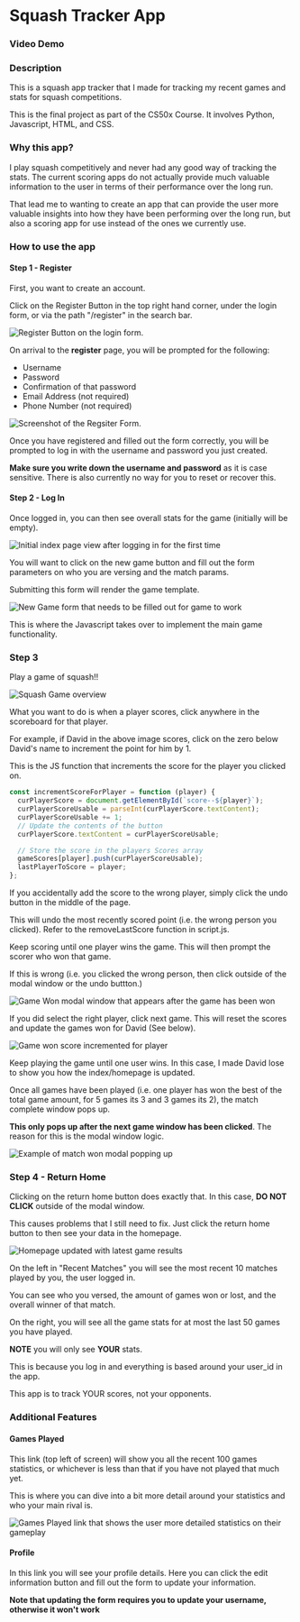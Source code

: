 # Squash Tracker App

### Video Demo

### Description

This is a squash app tracker that I made for tracking my recent games and stats for squash competitions.

This is the final project as part of the CS50x Course. It involves Python, Javascript, HTML, and CSS.

### Why this app?

I play squash competitively and never had any good way of tracking the stats. The current scoring apps do not actually provide much valuable information to the user in terms of their performance over the long run.

That lead me to wanting to create an app that can provide the user more valuable insights into how they have been performing over the long run, but also a scoring app for use instead of the ones we currently use.

### How to use the app

#### Step 1 - Register

First, you want to create an account.

Click on the Register Button in the top right hand corner, under the login form, or via the path "/register" in the search bar.

![Register Button on the login form.](/static/images/ReadmeImages/Login.png)

On arrival to the **register** page, you will be prompted for the following:

- Username
- Password
- Confirmation of that password
- Email Address (not required)
- Phone Number (not required)

![Screenshot of the Regsiter Form.](/static/images/ReadmeImages/Register.png)

Once you have registered and filled out the form correctly, you will be prompted to log in with the username and password you just created.

**Make sure you write down the username and password** as it is case sensitive. There is also currently no way for you to reset or recover this.

#### Step 2 - Log In

Once logged in, you can then see overall stats for the game (initially will be empty).

![Initial index page view after logging in for the first time](/static/images/ReadmeImages/Index_HomePage.png)

You will want to click on the new game button and fill out the form parameters on who you are versing and the match params.

Submitting this form will render the game template.

![New Game form that needs to be filled out for game to work](/static/images/ReadmeImages/NewGameForm.png)

This is where the Javascript takes over to implement the main game functionality.

### Step 3

Play a game of squash!!

![Squash Game overview](/static/images/ReadmeImages/SquashGame.png)

What you want to do is when a player scores, click anywhere in the scoreboard for that player.

For example, if David in the above image scores, click on the zero below David's name to increment the point for him by 1.

This is the JS function that increments the score for the player you clicked on.

```javascript
const incrementScoreForPlayer = function (player) {
  curPlayerScore = document.getElementById(`score--${player}`);
  curPlayerScoreUsable = parseInt(curPlayerScore.textContent);
  curPlayerScoreUsable += 1;
  // Update the contents of the button
  curPlayerScore.textContent = curPlayerScoreUsable;

  // Store the score in the players Scores array
  gameScores[player].push(curPlayerScoreUsable);
  lastPlayerToScore = player;
};
```

If you accidentally add the score to the wrong player, simply click the undo button in the middle of the page.

This will undo the most recently scored point (i.e. the wrong person you clicked). Refer to the removeLastScore function in script.js.

Keep scoring until one player wins the game. This will then prompt the scorer who won that game.

If this is wrong (i.e. you clicked the wrong person, then click outside of the modal window or the undo buttton.)

![Game Won modal window that appears after the game has been won](/static/images/ReadmeImages/GameWonModal.png)

If you did select the right player, click next game. This will reset the scores and update the games won for David (See below).

![Game won score incremented for player](/static/images/ReadmeImages/GameWon.png)

Keep playing the game until one user wins. In this case, I made David lose to show you how the index/homepage is updated.

Once all games have been played (i.e. one player has won the best of the total game amount, for 5 games its 3 and 3 games its 2), the match complete window pops up.

**This only pops up after the next game window has been clicked**. The reason for this is the modal window logic.

![Example of match won modal popping up](/static/images/ReadmeImages/MatchWon.png)

### Step 4 - Return Home

Clicking on the return home button does exactly that. In this case, **DO NOT CLICK** outside of the modal window.

This causes problems that I still need to fix. Just click the return home button to then see your data in the homepage.

![Homepage updated with latest game results](/static/images/ReadmeImages/homepageUpdated.png)

On the left in "Recent Matches" you will see the most recent 10 matches played by you, the user logged in.

You can see who you versed, the amount of games won or lost, and the overall winner of that match.

On the right, you will see all the game stats for at most the last 50 games you have played.

**NOTE** you will only see **YOUR** stats.

This is because you log in and everything is based around your user_id in the app.

This app is to track YOUR scores, not your opponents.

### Additional Features

#### Games Played

This link (top left of screen) will show you all the recent 100 games statistics, or whichever is less than that if you have not played that much yet.

This is where you can dive into a bit more detail around your statistics and who your main rival is.

![Games Played link that shows the user more detailed statistics on their gameplay](/static/images/ReadmeImages/GamesPlayedLink.png)

#### Profile

In this link you will see your profile details. Here you can click the edit information button and fill out the form to update your information.

**Note that updating the form requires you to update your username, otherwise it won't work**
